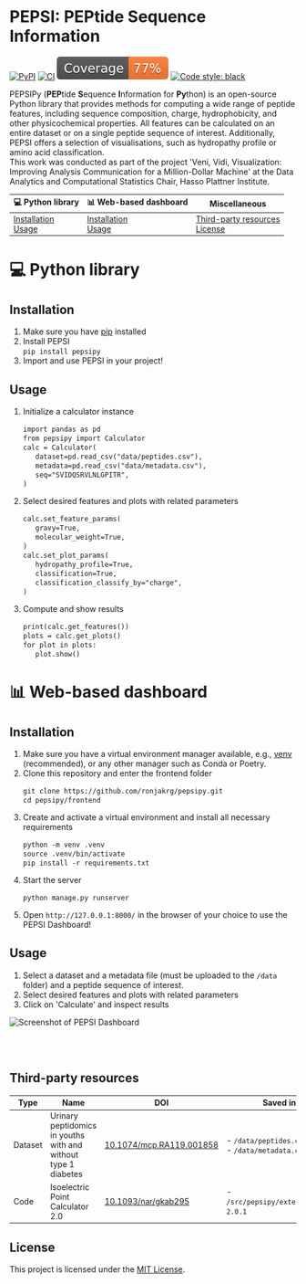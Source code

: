 # PEPSI: PEPtide Sequence Information

[![PyPI](https://img.shields.io/pypi/v/pepsipy.svg)](https://pypi.org/project/pepsipy/)
[![CI](https://github.com/ronjakrg/pepsipy/actions/workflows/ci.yml/badge.svg)](https://github.com/ronjakrg/pepsipy/actions/workflows/ci.yml)
[![Coverage badge](https://github.com/ronjakrg/pepsipy/raw/python-coverage-comment-action-data/badge.svg)](https://github.com/ronjakrg/pepsipy/tree/python-coverage-comment-action-data/)
[![Code style: black](https://img.shields.io/badge/code%20style-black-000000.svg)](https://github.com/psf/black)

PEPSIPy (**PEP**tide **S**equence **I**nformation for **Py**thon) is an open-source Python library that provides methods for computing a wide range of peptide features, including sequence composition, charge, hydrophobicity, and other physicochemical properties. All features can be calculated on an entire dataset or on a single peptide sequence of interest. Additionally, PEPSI offers a selection of visualisations, such as hydropathy profile or amino acid classification. <br>
This work was conducted as part of the project 'Veni, Vidi, Visualization: Improving Analysis Communication for a Million-Dollar Machine' at the Data Analytics and Computational Statistics Chair, Hasso Plattner Institute.

| 💻 Python library | 📊 Web-based dashboard | Miscellaneous |
|-------------------|------------------------|---------------|
| [Installation](#installation)<br>[Usage](#usage) | [Installation](#installation-1)<br>[Usage](#usage-1) | [Third-party resources](#third-party-resources)<br>[License](#license) |

# 💻 Python library
## Installation

1. Make sure you have [pip](https://pip.pypa.io/en/stable/installation/) installed
2. Install PEPSI <br>
   ```pip install pepsipy```
3. Import and use PEPSI in your project!

## Usage
1. Initialize a calculator instance
   ```
   import pandas as pd
   from pepsipy import Calculator
   calc = Calculator(
      dataset=pd.read_csv("data/peptides.csv"),
      metadata=pd.read_csv("data/metadata.csv"),
      seq="SVIDQSRVLNLGPITR",
   )
   ```
2. Select desired features and plots with related parameters
   ```
   calc.set_feature_params(
      gravy=True,
      molecular_weight=True,
   )
   calc.set_plot_params(
      hydropathy_profile=True,
      classification=True,
      classification_classify_by="charge",
   )
   ```
3. Compute and show results
   ```
   print(calc.get_features())
   plots = calc.get_plots()
   for plot in plots:
      plot.show()
   ```

# 📊 Web-based dashboard
## Installation

1. Make sure you have a virtual environment manager available, e.g., [venv](https://packaging.python.org/en/latest/guides/installing-using-pip-and-virtual-environments/) (recommended), or any other manager such as Conda or Poetry.
2. Clone this repository and enter the frontend folder<br>
   ```
   git clone https://github.com/ronjakrg/pepsipy.git
   cd pepsipy/frontend
   ```
3. Create and activate a virtual environment and install all necessary requirements<br>
   ```
   python -m venv .venv
   source .venv/bin/activate
   pip install -r requirements.txt
   ```
4. Start the server<br>
   ```
   python manage.py runserver
   ```
5. Open `http://127.0.0.1:8000/` in the browser of your choice to use the PEPSI Dashboard!

## Usage
1. Select a dataset and a metadata file (must be uploaded to the `/data` folder) and a peptide sequence of interest.
2. Select desired features and plots with related parameters
3. Click on 'Calculate' and inspect results

<img width="2240" height="1400" alt="Screenshot of PEPSI Dashboard" src="https://github.com/user-attachments/assets/48d29756-8d5d-44d0-b187-278f37278940" />

<br><br>
## Third-party resources
| Type    | Name                                                           | DOI                                                                  | Saved in                                     |
|---------|----------------------------------------------------------------|----------------------------------------------------------------------|----------------------------------------------|
| Dataset | Urinary peptidomics in youths with and without type 1 diabetes | [10.1074/mcp.RA119.001858](https://doi.org/10.1074/mcp.RA119.001858) | - `/data/peptides.csv`<br>- `/data/metadata.csv` |
| Code    | Isoelectric Point Calculator 2.0                               | [10.1093/nar/gkab295](https://doi.org/10.1093/nar/gkab295)           | - `/src/pepsipy/external/ipc-2.0.1`               |

## License
This project is licensed under the [MIT License](./LICENSE).
